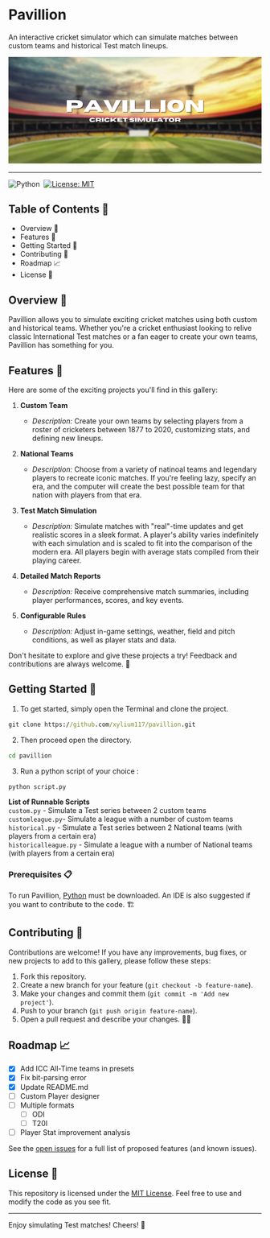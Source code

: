 # Pavillion

An interactive cricket simulator which can simulate matches between custom teams and historical Test match lineups. 

<p align=”center”>
<img width="1000" src="https://raw.githubusercontent.com/xylium117/pavillion/refs/heads/master/banner.png" alt="Banner">
</p>

---
![Python](https://img.shields.io/badge/python-3670A0?style=for-the-badge&logo=python&logoColor=ffdd54)&nbsp;
[![License: MIT](https://img.shields.io/badge/License-MIT-yellow.svg?style=for-the-badge)](https://github.com/xylium117/pavillion/blob/master/LICENSE.md)


## Table of Contents 📜

- Overview 🌟
- Features 📂
- Getting Started 🚀
- Contributing 🤝
- Roadmap 📈
- License 📝

## Overview 🌟

Pavillion allows you to simulate exciting cricket matches using both custom and historical teams. Whether you're a cricket enthusiast looking to relive classic International Test matches or a fan eager to create your own teams, Pavillion has something for you.

## Features 📂

Here are some of the exciting projects you'll find in this gallery:

1. **Custom Team** 
   - *Description:* Create your own teams by selecting players from a roster of cricketers between 1877 to 2020, customizing stats, and defining new lineups.
  
2. **National Teams** 
   - *Description:* Choose from a variety of natinoal teams and legendary players to recreate iconic matches. If you're feeling lazy, specify an era, and the computer will create the best possible team for that nation with players from that era.

3. **Test Match Simulation** 
   - *Description:* Simulate matches with "real"-time updates and get realistic scores in a sleek format. A player's ability varies indefinitely with each simulation and is scaled to fit into the comparison of the modern era. All players begin with average stats compiled from their playing career.

4. **Detailed Match Reports** 
   - *Description:* Receive comprehensive match summaries, including player performances, scores, and key events.

5. **Configurable Rules**
   - *Description:* Adjust in-game settings, weather, field and pitch conditions, as well as player stats and data.

Don't hesitate to explore and give these projects a try! Feedback and contributions are always welcome. 🙌

## Getting Started 🚀

1. To get started, simply open the Terminal and clone the project.
```bat
git clone https://github.com/xylium117/pavillion.git
```
2. Then proceed open the directory.
```bat
cd pavillion
```
3. Run a python script of your choice :
```bat
python script.py
```
**List of Runnable Scripts**<br>
`custom.py` - Simulate a Test series between 2 custom teams<br>
`customleague.py`- Simulate a league with a number of custom teams<br>
`historical.py` - Simulate a Test series between 2 National teams (with players from a certain era)<br>
`historicalleague.py` - Simulate a league with a number of National teams (with players from a certain era)<br>

### Prerequisites 📋

To run Pavillion, [Python](https://www.python.org/ftp/python/3.12.6/python-3.12.6-amd64.exe) must be downloaded. An IDE is also suggested if you want to contribute to the code. 🏗️

## Contributing 🤝

Contributions are welcome! If you have any improvements, bug fixes, or new projects to add to this gallery, please follow these steps:

1. Fork this repository.
2. Create a new branch for your feature (`git checkout -b feature-name`).
3. Make your changes and commit them (`git commit -m 'Add new project'`).
4. Push to your branch (`git push origin feature-name`).
5. Open a pull request and describe your changes. 🚀🔗

## Roadmap 📈

- [x] Add ICC All-Time teams in presets
- [x] Fix bit-parsing error
- [x] Update README.md
- [ ] Custom Player designer
- [ ] Multiple formats
   - [ ] ODI
   - [ ] T20I
- [ ] Player Stat improvement analysis

See the [open issues](https://github.com/xylium117/pavillion/issues) for a full list of proposed features (and known issues).

## License 📝

This repository is licensed under the [MIT License](LICENSE). Feel free to use and modify the code as you see fit. 

---
Enjoy simulating Test matches! Cheers! 🍻
